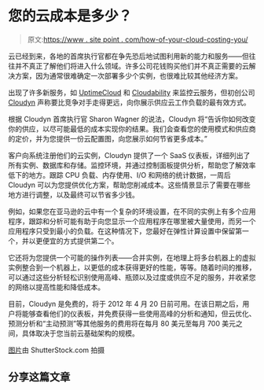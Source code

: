 # 您的云成本是多少？

> 原文:[https://www . site point . com/how-of-your-cloud-costing-you/](https://www.sitepoint.com/how-much-is-your-cloud-costing-you/)

云已经到来，各地的首席执行官都在争先恐后地试图利用新的能力和服务——但往往并不真正了解他们将进入什么领域。许多公司花钱购买他们并不真正需要的云解决方案，因为通常很难确定一次部署多少个实例，也很难比较其他经济方案。

出现了许多新服务，如 [UptimeCloud](http://www.uptimecloud.com/) 和 [Cloudability](http://www.cloudability.com) 来监控云服务，但初创公司 [Cloudyn](http://www.cloudyn.com) 声称要比竞争对手走得更远，向你展示供应云工作负载的最有效方式。

根据 Cloudyn 首席执行官 Sharon Wagner 的说法，Cloudyn 将“告诉你如何改变你的供应，以尽可能最低的成本实现你的结果。我们会查看您的使用模式和供应商的定价，并为您提供一份云配置图，向您展示如何节省更多成本。”

客户向系统注册他们的云实例，Cloudyn 提供了一个 SaaS 仪表板，详细列出了所有实例、数据库和存储。监控环境，并通过控制面板提供分析，帮助您了解效率低下的地方。跟踪 CPU 负载、内存使用、I/O 和网络的统计数据，一周后 Cloudyn 可以为您提供优化方案，帮助您削减成本。这些情景显示了需要在哪些地方进行调整，以及最终可以节省多少钱。

例如，如果您在亚马逊的云中有一个复杂的环境设置，在不同的实例上有多个应用程序，跟踪和分析可能有助于向您显示一个应用程序在哪里被大量使用，而另一个应用程序只受到最小的负载。在这种情况下，您最好在弹性计算设置中保留第一个，并以更便宜的方式提供第二个。

它还将为您提供一个可能的操作列表——合并实例，在地理上将多台机器上的虚拟实例整合到一个机器上，以更低的成本获得更好的性能，等等。随着时间的推移，可以通过这些分析轻松识别使用高峰、瓶颈以及过度或供应不足的服务，并收紧您的网络以提高性能和降低成本。

目前，Cloudyn 是免费的，将于 2012 年 4 月 20 日前可用。在该日期之后，用户将能够查看他们的仪表板，并免费获得一些使用高峰的分析和通知，但云优化、预测分析和“主动预测”等其他服务的费用将在每月 80 美元至每月 700 美元之间，具体取决于您当前云基础架构的规模。

[图片](http://www.shutterstock.com/pic-75819565/stock-photo-concept-for-the-cost-of-cloud-computing.html)由 ShutterStock.com 拍摄

## 分享这篇文章